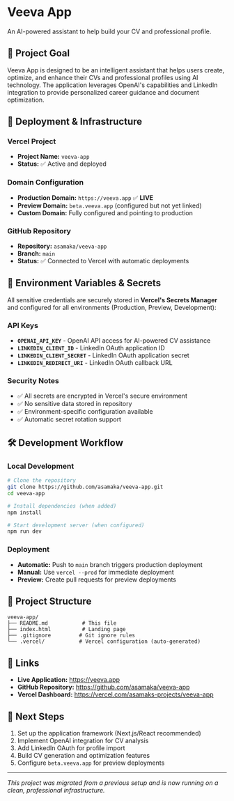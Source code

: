 # Veeva App

An AI-powered assistant to help build your CV and professional profile.

## 🎯 Project Goal

Veeva App is designed to be an intelligent assistant that helps users create, optimize, and enhance their CVs and professional profiles using AI technology. The application leverages OpenAI's capabilities and LinkedIn integration to provide personalized career guidance and document optimization.

## 🚀 Deployment & Infrastructure

### Vercel Project
- **Project Name:** `veeva-app`
- **Status:** ✅ Active and deployed

### Domain Configuration
- **Production Domain:** `https://veeva.app` ✅ **LIVE**
- **Preview Domain:** `beta.veeva.app` (configured but not yet linked)
- **Custom Domain:** Fully configured and pointing to production

### GitHub Repository
- **Repository:** `asamaka/veeva-app`
- **Branch:** `main`
- **Status:** ✅ Connected to Vercel with automatic deployments

## 🔐 Environment Variables & Secrets

All sensitive credentials are securely stored in **Vercel's Secrets Manager** and configured for all environments (Production, Preview, Development):

### API Keys
- **`OPENAI_API_KEY`** - OpenAI API access for AI-powered CV assistance
- **`LINKEDIN_CLIENT_ID`** - LinkedIn OAuth application ID
- **`LINKEDIN_CLIENT_SECRET`** - LinkedIn OAuth application secret
- **`LINKEDIN_REDIRECT_URI`** - LinkedIn OAuth callback URL

### Security Notes
- ✅ All secrets are encrypted in Vercel's secure environment
- ✅ No sensitive data stored in repository
- ✅ Environment-specific configuration available
- ✅ Automatic secret rotation support

## 🛠️ Development Workflow

### Local Development
```bash
# Clone the repository
git clone https://github.com/asamaka/veeva-app.git
cd veeva-app

# Install dependencies (when added)
npm install

# Start development server (when configured)
npm run dev
```

### Deployment
- **Automatic:** Push to `main` branch triggers production deployment
- **Manual:** Use `vercel --prod` for immediate deployment
- **Preview:** Create pull requests for preview deployments

## 📁 Project Structure

```
veeva-app/
├── README.md           # This file
├── index.html          # Landing page
├── .gitignore         # Git ignore rules
└── .vercel/           # Vercel configuration (auto-generated)
```

## 🔗 Links

- **Live Application:** https://veeva.app
- **GitHub Repository:** https://github.com/asamaka/veeva-app
- **Vercel Dashboard:** https://vercel.com/asamaks-projects/veeva-app

## 📝 Next Steps

1. Set up the application framework (Next.js/React recommended)
2. Implement OpenAI integration for CV analysis
3. Add LinkedIn OAuth for profile import
4. Build CV generation and optimization features
5. Configure `beta.veeva.app` for preview deployments

---

*This project was migrated from a previous setup and is now running on a clean, professional infrastructure.*
